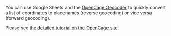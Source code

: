You can use Google Sheets and the [OpenCage Geocoder](https://geocoder.opencagedata.com) to quickly convert a list of coordinates to placenames (reverse geocoding) or vice versa (forward geocoding).

Please see [the detailed tutorial on the OpenCage site](https://geocoder.opencagedata.com/tutorials/geocode-in-googledocs). 
